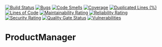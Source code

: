 [![Build Status](https://hortohome.visualstudio.com/ProductManager/_apis/build/status/brunovitorprado.ProductManager?branchName=master)](https://hortohome.visualstudio.com/ProductManager/_build/latest?definitionId=2&branchName=master)
[![Bugs](https://sonarcloud.io/api/project_badges/measure?project=brunovitorprado_ProductManager&metric=bugs)](https://sonarcloud.io/dashboard?id=brunovitorprado_ProductManager)
[![Code Smells](https://sonarcloud.io/api/project_badges/measure?project=brunovitorprado_ProductManager&metric=code_smells)](https://sonarcloud.io/dashboard?id=brunovitorprado_ProductManager)
[![Coverage](https://sonarcloud.io/api/project_badges/measure?project=brunovitorprado_ProductManager&metric=coverage)](https://sonarcloud.io/dashboard?id=brunovitorprado_ProductManager)
[![Duplicated Lines (%)](https://sonarcloud.io/api/project_badges/measure?project=brunovitorprado_ProductManager&metric=duplicated_lines_density)](https://sonarcloud.io/dashboard?id=brunovitorprado_ProductManager)
[![Lines of Code](https://sonarcloud.io/api/project_badges/measure?project=brunovitorprado_ProductManager&metric=ncloc)](https://sonarcloud.io/dashboard?id=brunovitorprado_ProductManager)
[![Maintainability Rating](https://sonarcloud.io/api/project_badges/measure?project=brunovitorprado_ProductManager&metric=sqale_rating)](https://sonarcloud.io/dashboard?id=brunovitorprado_ProductManager)
[![Reliability Rating](https://sonarcloud.io/api/project_badges/measure?project=brunovitorprado_ProductManager&metric=reliability_rating)](https://sonarcloud.io/dashboard?id=brunovitorprado_ProductManager)
[![Security Rating](https://sonarcloud.io/api/project_badges/measure?project=brunovitorprado_ProductManager&metric=security_rating)](https://sonarcloud.io/dashboard?id=brunovitorprado_ProductManager)
[![Quality Gate Status](https://sonarcloud.io/api/project_badges/measure?project=brunovitorprado_ProductManager&metric=alert_status)](https://sonarcloud.io/dashboard?id=brunovitorprado_ProductManager)
[![Vulnerabilities](https://sonarcloud.io/api/project_badges/measure?project=brunovitorprado_ProductManager&metric=vulnerabilities)](https://sonarcloud.io/dashboard?id=brunovitorprado_ProductManager)

# ProductManager
